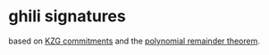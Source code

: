 # ghili signatures

based on [KZG commitments](https://alinush.github.io/2020/05/06/kzg-polynomial-commitments.html) and the [polynomial remainder theorem](https://en.wikipedia.org/wiki/Polynomial_remainder_theorem).
